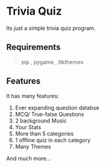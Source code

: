 # Trivia Quiz
Its just a simple trivia quiz program.

## Requirements
>pip , 
>pygame ,
>ttkthemes

## Features
It has many features:
1) Ever expanding question databse
2) MCQ/ True-false Questions
3) 2 background Music
4) Your Stats
5) More than 5 categories
6) 1 offline quiz in each category
7) Many Themes 

And much more...

